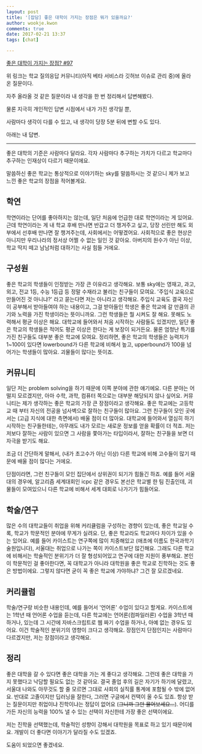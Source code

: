 ```yaml
---
layout: post
title: '[잡담] 좋은 대학이 가지는 장점은 뭐가 있을까요?'
author: wookje.kwon
comments: true
date: 2017-02-21 13:37
tags: [chat]

---
```


[좋은 대학이 가지는 장점? #97](https://github.com/sunrinio-org/QnA/issues/97)  

위 링크는 학교 질의응답 커뮤니티(아직 베타 서비스라 깃허브 이슈로 관리 중)에 올라온 질문이다.  

자주 올라올 것 같은 질문이라 내 생각을 한 번 정리해서 답변해봤다.  

물론 지극히 개인적인 답변 시점에서 내가 가진 생각일 뿐,

사람마다 생각이 다를 수 있고, 내 생각이 당장 5분 뒤에 변할 수도 있다.  

아래는 내 답변.  

---

좋은 대학의 기준은 사람마다 달라요. 각자 사람마다 추구하는 가치가 다르고 학교마다 추구하는 인재상이 다르기 때문이에요.

말씀하신 좋은 학교는 통상적으로 이야기하는 sky를 말씀하시는 것 같으니 제가 보고 느낀 좋은 학교의 장점을 적어볼게요.

## 학연
학연이라는 단어를 좋아하지는 않는데, 일단 처음에 언급한 대로 학연이라는 게 있어요. 근데 학연이라는 게 내 학교 후배 만나면 반갑고 더 챙겨주고 싶고, 당장 선린만 해도 외부에서 선후배 만나면 잘 챙겨주는데, 사회에서는 어떻겠어요. 사회적으로 좋은 현상은 아니지만 우리나라의 정서상 어쩔 수 없는 일인 것 같아요. 아버지의 원수가 아닌 이상, 학교 딱지 떼고 남남처럼 대하기는 사실 힘들 거에요.

## 구성원
좋은 학교의 학생들이 인정받는 가장 큰 이유라고 생각해요. 보통 sky에는 영재고, 과고, 외고, 전교 1등, 수능 1등급 등 정말 수재라고 불리는 친구들이 모여요. '주입식 교육으로 만들어진 것 아니냐?' 라고 묻는다면 저는 아니라고 생각해요. 주입식 교육도 결국 자신이 공부해서 받아들여야 하는 내용이고, 그걸 받아들인 학생은 좋은 학교에 갈 만큼의 끈기와 노력을 가진 학생이라는 뜻이니까요. 그런 학생들은 뭘 시켜도 잘 해요. 못해도 노력해서 평균 이상은 해요. 대학교에 들어와서 처음 시작하는 사람들도 있겠지만, 일단 좋은 학교의 학생들은 적어도 평균 이상은 한다는 게 보장이 되거든요. 물론 엄청난 특기를 가진 친구들도 대부분 좋은 학교에 모여요. 정리하면, 좋은 학교의 학생들은 능력치가 1~100이 있다면 lowerbound가 다른 학교에 비해서 높고, upperbound가 100을 넘어가는 학생들이 많아요. 괴물들이 많다는 뜻이죠.

## 커뮤니티
일단 저는 problem solving을 하기 때문에 이쪽 분야에 관한 얘기에요. 다른 분야는 어떨지 모르겠지만, 아마 수학, 과학, 컴퓨터 쪽으로는 대부분 해당되지 않나 싶어요. 커뮤니티는 제가 생각하는 좋은 학교의 가장 큰 장점이라고 생각해요. 좋은 학교에는 고등학교 때 부터 자신의 전공을 넘사벽으로 잘하는 친구들이 많아요. 그런 친구들이 모인 곳에서는 (고급 지식에 대한 측면에서) 배울 점이 더 많아요. 대학교에 들어와서 열심히 하기 시작하는 친구들한테는, 아무래도 내가 모르는 새로운 정보를 얻을 확률이 더 적죠. 저는 저보다 잘하는 사람이 있으면 그 사람을 쫓아가는 타입이라서, 잘하는 친구들을 보면 더 자극을 받기도 해요.

조금 더 간단하게 말해서, (내가 초고수가 아닌 이상) 다른 학교에 비해 고수들이 많기 때문에 배울 점이 많다는 거에요.

단점이라면, 그런 친구들이 모인 집단에서 상위권이 되기가 힘들긴 하죠. 예를 들어 서울대의 경우에, 알고리즘 세계대회인 icpc 같은 경우도 본선은 학교별 한 팀 진출인데, 괴물들이 모여있으니 다른 학교에 비해서 세계 대회로 나가기가 힘들어요.

## 학술/연구
많은 수의 대학교들이 취업을 위해 커리큘럼을 구성하는 경향이 있는데, 좋은 학교일 수록, 학교가 학문적인 분야에 무게가 실려요. 단, 좋은 학교라도 학교마다 차이가 있을 수는 있어요. 예를 들어 카이스트는 연구쪽에 많이 치중해있고 (애초에 이름도 한국과학기술원입니다), 서울대는 취업으로 나가는 쪽이 카이스트보단 많긴해요. 그래도 다른 학교에 비해서는 학술적인 분위기가 더 잘 형성되어있고 연구에 대한 지원이 풍부해요. 본인이 학문적인 걸 좋아한다면, 꼭 대학교가 아니라 대학원을 좋은 학교로 진학하는 것도 좋은 방법이에요. 그렇지 않다면 굳이 꼭 좋은 학교에 가야하냐? 그건 잘 모르겠네요.

## 커리큘럼
학술/연구랑 비슷한 내용인데, 예를 들어서 '언어론' 수업이 있다고 할게요. 카이스트에는 1학년 때 언어론 수업을 듣는데, 다른 학교에는 언어론(컴파일러론) 수업을 3학년 때 하거나, 있는데 그 시간에 자바스크립트로 웹 짜기 수업을 하거나, 아예 없는 경우도 있어요. 이건 학술적인 분위기의 영향이 크다고 생각해요. 장점인지 단점인지는 사람마다 다르겠지만, 저는 장점이라고 생각해요.

## 정리
좋은 대학을 갈 수 있다면 좋은 대학을 가는 게 좋다고 생각해요. 그런데 좋은 대학을 가지 못했다고 낙담할 필요도 없는 것 같아요. 결국 졸업 후의 길은 자기가 하기에 달렸고, 서울대 나와도 아무것도 할 줄 모르면 그대로 사회의 실직률 통계에 포함될 수 밖에 없어요. 반대로 고졸이지만 딥러닝을 잘한다, 그러면 구글에서 컨택이 올 수도 있죠. 항상 받는 질문이지만 취업이냐 진학이냐는 정답이 없어요 (~~그니까 그만 물어보세요...~~). 어디를 가든 자신의 능력을 100% 낼 수 있는 선택이 자신한테 가장 좋은 선택이에요. 

저는 진학을 선택했는데, 학술적인 성향이 강해서 대학원을 목표로 하고 있기 때문이에요. 개발이 더 좋다면 이야기가 달라질 수도 있겠죠.

도움이 되었으면 좋겠네요.